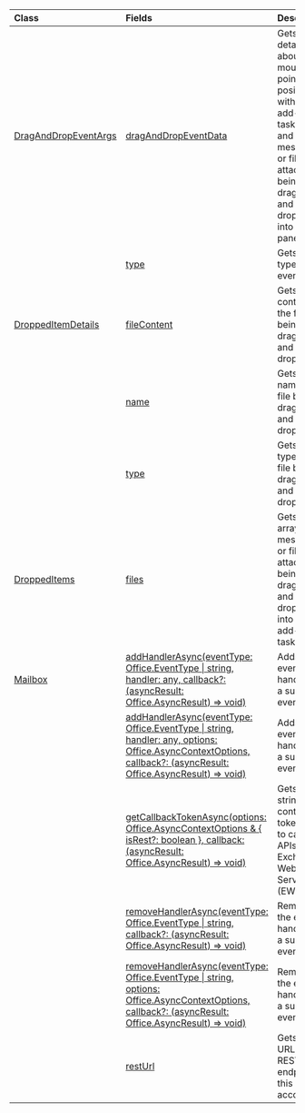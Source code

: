 | Class | Fields | Description |
|:---|:---|:---|
|[DragAndDropEventArgs](/javascript/api/outlook/office.draganddropeventargs)|[dragAndDropEventData](/javascript/api/outlook/office.draganddropeventargs#outlook-office-draganddropeventargs-draganddropeventdata-member)|Gets the details about the mouse pointer position within an add-in's task pane and the messages or file attachments being dragged and dropped into the task pane.|
||[type](/javascript/api/outlook/office.draganddropeventargs#outlook-office-draganddropeventargs-type-member)|Gets the type of the event.|
|[DroppedItemDetails](/javascript/api/outlook/office.droppeditemdetails)|[fileContent](/javascript/api/outlook/office.droppeditemdetails#outlook-office-droppeditemdetails-filecontent-member)|Gets the contents of the file being dragged and dropped.|
||[name](/javascript/api/outlook/office.droppeditemdetails#outlook-office-droppeditemdetails-name-member)|Gets the name of the file being dragged and dropped.|
||[type](/javascript/api/outlook/office.droppeditemdetails#outlook-office-droppeditemdetails-type-member)|Gets the type of the file being dragged and dropped.|
|[DroppedItems](/javascript/api/outlook/office.droppeditems)|[files](/javascript/api/outlook/office.droppeditems#outlook-office-droppeditems-files-member)|Gets an array of the messages or file attachments being dragged and dropped into an add-in's task pane.|
|[Mailbox](/javascript/api/outlook/office.mailbox)|[addHandlerAsync(eventType: Office.EventType \| string, handler: any, callback?: (asyncResult: Office.AsyncResult<void>) => void)](/javascript/api/outlook/office.mailbox#outlook-office-mailbox-addhandlerasync-member(1))|Adds an event handler for a supported event.|
||[addHandlerAsync(eventType: Office.EventType \| string, handler: any, options: Office.AsyncContextOptions, callback?: (asyncResult: Office.AsyncResult<void>) => void)](/javascript/api/outlook/office.mailbox#outlook-office-mailbox-addhandlerasync-member(1))|Adds an event handler for a supported event.|
||[getCallbackTokenAsync(options: Office.AsyncContextOptions & { isRest?: boolean }, callback: (asyncResult: Office.AsyncResult<string>) => void)](/javascript/api/outlook/office.mailbox#outlook-office-mailbox-getcallbacktokenasync-member(1))|Gets a string that contains a token used to call REST APIs or Exchange Web Services (EWS).|
||[removeHandlerAsync(eventType: Office.EventType \| string, callback?: (asyncResult: Office.AsyncResult<void>) => void)](/javascript/api/outlook/office.mailbox#outlook-office-mailbox-removehandlerasync-member(1))|Removes the event handlers for a supported event type.|
||[removeHandlerAsync(eventType: Office.EventType \| string, options: Office.AsyncContextOptions, callback?: (asyncResult: Office.AsyncResult<void>) => void)](/javascript/api/outlook/office.mailbox#outlook-office-mailbox-removehandlerasync-member(1))|Removes the event handlers for a supported event type.|
||[restUrl](/javascript/api/outlook/office.mailbox#outlook-office-mailbox-resturl-member)|Gets the URL of the REST endpoint for this email account.|
